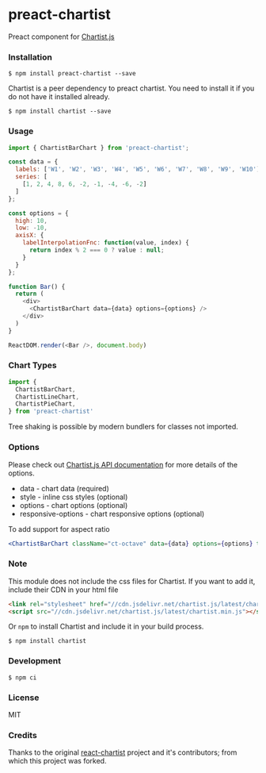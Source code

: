 preact-chartist
===============

Preact component for [Chartist.js](https://gionkunz.github.io/chartist-js/)

### Installation

```
$ npm install preact-chartist --save
```
Chartist is a peer dependency to preact chartist. You need to install it if you do not have it installed already.

```
$ npm install chartist --save
```

### Usage

```js
import { ChartistBarChart } from 'preact-chartist';

const data = {
  labels: ['W1', 'W2', 'W3', 'W4', 'W5', 'W6', 'W7', 'W8', 'W9', 'W10'],
  series: [
    [1, 2, 4, 8, 6, -2, -1, -4, -6, -2]
  ]
};

const options = {
  high: 10,
  low: -10,
  axisX: {
    labelInterpolationFnc: function(value, index) {
      return index % 2 === 0 ? value : null;
    }
  }
};

function Bar() {
  return (
    <div>
      <ChartistBarChart data={data} options={options} />
    </div>
  )
}

ReactDOM.render(<Bar />, document.body)
```

### Chart Types
```js
import {
  ChartistBarChart,
  ChartistLineChart,
  ChartistPieChart,
} from 'preact-chartist'
```

Tree shaking is possible by modern bundlers for classes not imported. 

### Options

Please check out [Chartist.js API documentation](http://gionkunz.github.io/chartist-js/api-documentation.html) for more details of the options.

* data - chart data (required)
* style - inline css styles (optional)
* options - chart options (optional)
* responsive-options - chart responsive options (optional)

To add support for aspect ratio

```jsx
<ChartistBarChart className="ct-octave" data={data} options={options} type={type} />
```

### Note

This module does not include the css files for Chartist. If you want to add it, include their CDN in your html file

```HTML
<link rel="stylesheet" href="//cdn.jsdelivr.net/chartist.js/latest/chartist.min.css">
<script src="//cdn.jsdelivr.net/chartist.js/latest/chartist.min.js"></script>
```

Or `npm` to install Chartist and include it in your build process.

```
$ npm install chartist
```

### Development

```
$ npm ci
```

### License

MIT

### Credits

Thanks to the original [react-chartist](https://github.com/fraserxu/react-chartist) project and it's contributors; from which this project was forked.
